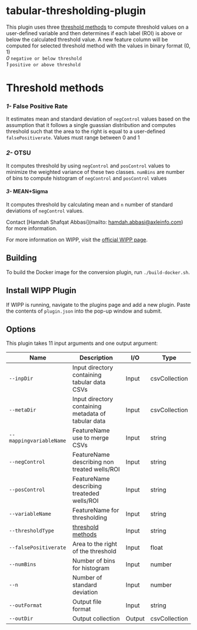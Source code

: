 # tabular-thresholding-plugin


This plugin uses three [threshold methods](https://github.com/nishaq503/thresholding.git) to compute threshold values on a user-defined variable and then determines if each label (ROI) is above or below the calculated threshold value. A new feature column will be computed for selected threshold method with the values in  binary format (0, 1) \
*0* `negative or below threshold`\
*1* `positive or above threshold`

# Threshold methods
### *1-* False Positive Rate
It estimates mean and standard deviation of `negControl` values based on the assumption that it follows a single guassian distribution and computes threshold such that the area to the right is equal to a user-defined `falsePositiverate`. Values must range between 0 and 1

### *2-* OTSU
It computes threshold by using `negControl` and `posControl` values to minimize the weighted variance of these two classes. `numBins` are number of bins to compute histogram of `negControl` and `posControl` values

#### *3-* MEAN+Sigma
It computes threshold by calculating mean and `n` number of standard deviations of `negControl` values.


Contact [Hamdah Shafqat Abbasi](mailto: hamdah.abbasi@axleinfo.com) for more information.

For more information on WIPP, visit the [official WIPP page](https://isg.nist.gov/deepzoomweb/software/wipp).


## Building

To build the Docker image for the conversion plugin, run
`./build-docker.sh`.

## Install WIPP Plugin

If WIPP is running, navigate to the plugins page and add a new plugin. Paste the
contents of `plugin.json` into the pop-up window and submit.

## Options

This plugin takes 11 input arguments and one output argument:

| Name                       | Description                                                               | I/O    | Type          |
|----------------------------|---------------------------------------------------------------------------|--------|---------------|
| `--inpDir`                 | Input directory containing tabular data CSVs                              | Input  | csvCollection |
| `--metaDir`                | Input directory containing metadata of tabular data                       | Input  | csvCollection |
| `--mappingvariableName`    | FeatureName use to merge CSVs                                             | Input  | string        |
| `--negControl`             | FeatureName describing non treated wells/ROI                              | Input  | string        |
| `--posControl`             | FeatureName describing treateded wells/ROI                                | Input  | string        |
| `--variableName`           | FeatureName for thresholding                                              | Input  | string        |
| `--thresholdType`          | [threshold methods](https://github.com/nishaq503/thresholding.git)        | Input  | string        |
| `--falsePositiverate`      | Area to the right of the threshold                                        | Input  | float         |
| `--numBins`                | Number of bins for histogram                                              | Input  | number        |
| `--n`                      | Number of standard deviation                                              | Input  | number        |
| `--outFormat`              | Output file format                                                        | Input  | string        |
| `--outDir`                 | Output collection                                                         | Output | csvCollection|
